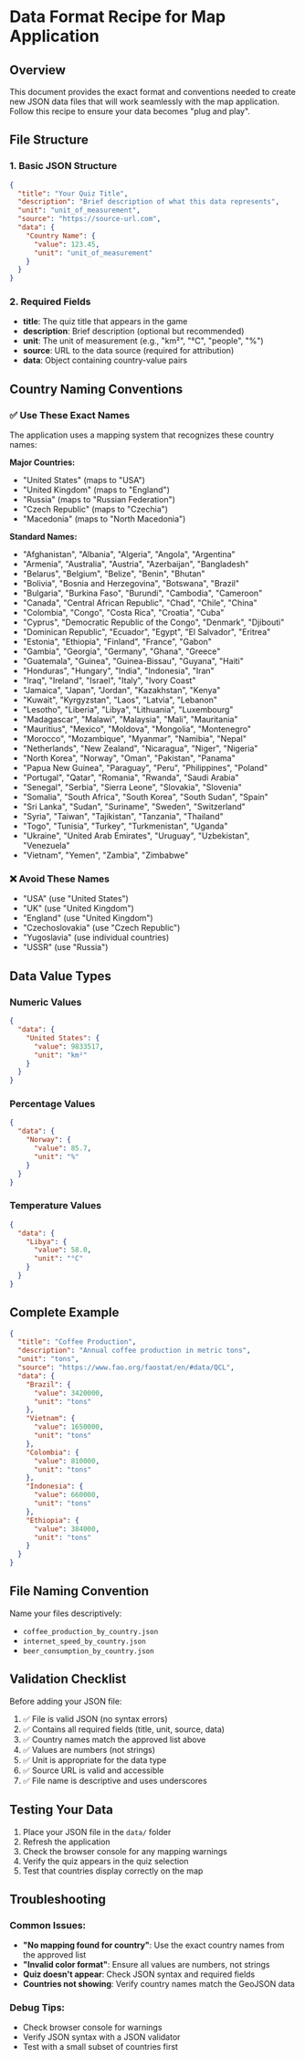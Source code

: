 # Data Format Recipe for Map Application

## Overview
This document provides the exact format and conventions needed to create new JSON data files that will work seamlessly with the map application. Follow this recipe to ensure your data becomes "plug and play".

## File Structure

### 1. Basic JSON Structure
```json
{
  "title": "Your Quiz Title",
  "description": "Brief description of what this data represents",
  "unit": "unit_of_measurement",
  "source": "https://source-url.com",
  "data": {
    "Country Name": {
      "value": 123.45,
      "unit": "unit_of_measurement"
    }
  }
}
```

### 2. Required Fields
- **title**: The quiz title that appears in the game
- **description**: Brief description (optional but recommended)
- **unit**: The unit of measurement (e.g., "km²", "°C", "people", "%")
- **source**: URL to the data source (required for attribution)
- **data**: Object containing country-value pairs

## Country Naming Conventions

### ✅ Use These Exact Names
The application uses a mapping system that recognizes these country names:

**Major Countries:**
- "United States" (maps to "USA")
- "United Kingdom" (maps to "England")
- "Russia" (maps to "Russian Federation")
- "Czech Republic" (maps to "Czechia")
- "Macedonia" (maps to "North Macedonia")

**Standard Names:**
- "Afghanistan", "Albania", "Algeria", "Angola", "Argentina"
- "Armenia", "Australia", "Austria", "Azerbaijan", "Bangladesh"
- "Belarus", "Belgium", "Belize", "Benin", "Bhutan"
- "Bolivia", "Bosnia and Herzegovina", "Botswana", "Brazil"
- "Bulgaria", "Burkina Faso", "Burundi", "Cambodia", "Cameroon"
- "Canada", "Central African Republic", "Chad", "Chile", "China"
- "Colombia", "Congo", "Costa Rica", "Croatia", "Cuba"
- "Cyprus", "Democratic Republic of the Congo", "Denmark", "Djibouti"
- "Dominican Republic", "Ecuador", "Egypt", "El Salvador", "Eritrea"
- "Estonia", "Ethiopia", "Finland", "France", "Gabon"
- "Gambia", "Georgia", "Germany", "Ghana", "Greece"
- "Guatemala", "Guinea", "Guinea-Bissau", "Guyana", "Haiti"
- "Honduras", "Hungary", "India", "Indonesia", "Iran"
- "Iraq", "Ireland", "Israel", "Italy", "Ivory Coast"
- "Jamaica", "Japan", "Jordan", "Kazakhstan", "Kenya"
- "Kuwait", "Kyrgyzstan", "Laos", "Latvia", "Lebanon"
- "Lesotho", "Liberia", "Libya", "Lithuania", "Luxembourg"
- "Madagascar", "Malawi", "Malaysia", "Mali", "Mauritania"
- "Mauritius", "Mexico", "Moldova", "Mongolia", "Montenegro"
- "Morocco", "Mozambique", "Myanmar", "Namibia", "Nepal"
- "Netherlands", "New Zealand", "Nicaragua", "Niger", "Nigeria"
- "North Korea", "Norway", "Oman", "Pakistan", "Panama"
- "Papua New Guinea", "Paraguay", "Peru", "Philippines", "Poland"
- "Portugal", "Qatar", "Romania", "Rwanda", "Saudi Arabia"
- "Senegal", "Serbia", "Sierra Leone", "Slovakia", "Slovenia"
- "Somalia", "South Africa", "South Korea", "South Sudan", "Spain"
- "Sri Lanka", "Sudan", "Suriname", "Sweden", "Switzerland"
- "Syria", "Taiwan", "Tajikistan", "Tanzania", "Thailand"
- "Togo", "Tunisia", "Turkey", "Turkmenistan", "Uganda"
- "Ukraine", "United Arab Emirates", "Uruguay", "Uzbekistan", "Venezuela"
- "Vietnam", "Yemen", "Zambia", "Zimbabwe"

### ❌ Avoid These Names
- "USA" (use "United States")
- "UK" (use "United Kingdom")
- "England" (use "United Kingdom")
- "Czechoslovakia" (use "Czech Republic")
- "Yugoslavia" (use individual countries)
- "USSR" (use "Russia")

## Data Value Types

### Numeric Values
```json
{
  "data": {
    "United States": {
      "value": 9833517,
      "unit": "km²"
    }
  }
}
```

### Percentage Values
```json
{
  "data": {
    "Norway": {
      "value": 85.7,
      "unit": "%"
    }
  }
}
```

### Temperature Values
```json
{
  "data": {
    "Libya": {
      "value": 58.0,
      "unit": "°C"
    }
  }
}
```

## Complete Example

```json
{
  "title": "Coffee Production",
  "description": "Annual coffee production in metric tons",
  "unit": "tons",
  "source": "https://www.fao.org/faostat/en/#data/QCL",
  "data": {
    "Brazil": {
      "value": 3420000,
      "unit": "tons"
    },
    "Vietnam": {
      "value": 1650000,
      "unit": "tons"
    },
    "Colombia": {
      "value": 810000,
      "unit": "tons"
    },
    "Indonesia": {
      "value": 660000,
      "unit": "tons"
    },
    "Ethiopia": {
      "value": 384000,
      "unit": "tons"
    }
  }
}
```

## File Naming Convention

Name your files descriptively:
- `coffee_production_by_country.json`
- `internet_speed_by_country.json`
- `beer_consumption_by_country.json`

## Validation Checklist

Before adding your JSON file:

1. ✅ File is valid JSON (no syntax errors)
2. ✅ Contains all required fields (title, unit, source, data)
3. ✅ Country names match the approved list above
4. ✅ Values are numbers (not strings)
5. ✅ Unit is appropriate for the data type
6. ✅ Source URL is valid and accessible
7. ✅ File name is descriptive and uses underscores

## Testing Your Data

1. Place your JSON file in the `data/` folder
2. Refresh the application
3. Check the browser console for any mapping warnings
4. Verify the quiz appears in the quiz selection
5. Test that countries display correctly on the map

## Troubleshooting

### Common Issues:
- **"No mapping found for country"**: Use the exact country names from the approved list
- **"Invalid color format"**: Ensure all values are numbers, not strings
- **Quiz doesn't appear**: Check JSON syntax and required fields
- **Countries not showing**: Verify country names match the GeoJSON data

### Debug Tips:
- Check browser console for warnings
- Verify JSON syntax with a JSON validator
- Test with a small subset of countries first
